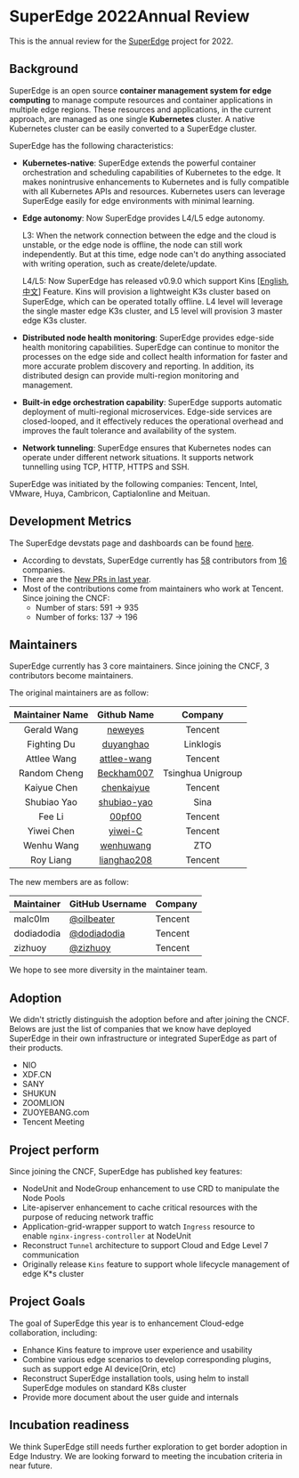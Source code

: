 # SuperEdge 2022Annual Review

This is the annual review for the [SuperEdge](https://superedge.io) project for 2022.

## Background

SuperEdge is an open source **container management system for edge computing** to manage compute resources and container applications in multiple edge regions. These resources and applications, in the current approach, are managed as one single **Kubernetes** cluster. A native Kubernetes cluster can be easily converted to a SuperEdge cluster.

SuperEdge has the following characteristics:

* **Kubernetes-native**: SuperEdge extends the powerful container orchestration and scheduling capabilities of Kubernetes to the edge. It makes nonintrusive enhancements to Kubernetes and is fully compatible with all Kubernetes APIs and resources. Kubernetes users can leverage SuperEdge easily for edge environments with minimal learning.

* **Edge autonomy**: Now SuperEdge provides L4/L5 edge autonomy. 
  
  L3: When the network connection between the edge and the cloud is unstable, or the edge node is offline, the node can still work independently. But at this time, edge node can't do anything associated with writing operation, such as create/delete/update.
  
  L4/L5: Now SuperEdge has released v0.9.0 which support Kins [[English](docs/components/kins.md), [中文](docs/components/kins_CN.md)] Feature. Kins will provision a lightweight K3s cluster based on SuperEdge, which can be operated totally offline. L4 level will leverage the single master edge K3s cluster, and L5 level will provision 3 master edge K3s cluster.

* **Distributed node health monitoring**: SuperEdge provides edge-side health monitoring capabilities. SuperEdge can continue to monitor the processes on the edge side and collect health information for faster and more accurate problem discovery and reporting. In addition, its distributed design can provide multi-region monitoring and management.

* **Built-in edge orchestration capability**: SuperEdge supports automatic deployment of multi-regional microservices.
  Edge-side services are closed-looped, and it effectively reduces the operational overhead and improves the fault
  tolerance and availability of the system.

* **Network tunneling**: SuperEdge ensures that Kubernetes nodes can operate under different network situations. It
  supports network tunnelling using TCP, HTTP, HTTPS and SSH.

SuperEdge was initiated by the following companies: Tencent, Intel, VMware, Huya, Cambricon, Captialonline and Meituan.

## Development Metrics

The SuperEdge devstats page and dashboards can be found [here](https://superedge.devstats.cncf.io/d/8/dashboards?orgId=1&refresh=15m&search=open).

- According to devstats, SuperEdge currently has [58](https://superedge.devstats.cncf.io/d/22/prs-authors-table?orgId=1) contributors from [16](https://superedge.devstats.cncf.io/d/5/companies-table?orgId=1)
  companies. 
- There are the [New PRs in last year](https://superedge.devstats.cncf.io/d/15/new-prs-in-repository-groups?orgId=1).
- Most of the contributions come from maintainers who work at Tencent. Since joining the CNCF:
  * Number of stars: 591 -> 935
  * Number of forks: 137 -> 196

## Maintainers

SuperEdge currently has 3 core maintainers. Since joining the CNCF,
3 contributors become maintainers.

The original maintainers are as follow:

| Maintainer Name | Github Name                                   | Company           |
|:---------------:|:---------------------------------------------:|:-----------------:|
| Gerald Wang     | [neweyes](https://github.com/neweyes)         | Tencent           |
| Fighting Du     | [duyanghao](https://github.com/duyanghao)     | Linklogis         |
| Attlee Wang     | [attlee-wang](https://github.com/attlee-wang) | Tencent           |
| Random Cheng    | [Beckham007](https://github.com/Beckham007)   | Tsinghua Unigroup |
| Kaiyue Chen     | [chenkaiyue](https://github.com/chenkaiyue)   | Tencent           |
| Shubiao Yao     | [shubiao-yao](https://github.com/shubiao-yao) | Sina              |
| Fee Li          | [00pf00](https://github.com/00pf00)           | Tencent           |
| Yiwei Chen      | [yiwei-C](https://github.com/yiwei-C)         | Tencent           |
| Wenhu Wang      | [wenhuwang](https://github.com/wenhuwang)     | ZTO               |
| Roy Liang       | [lianghao208](https://github.com/lianghao208) | Tencent           |

The new members are as follow:

| Maintainer | GitHub Username                              | Company |
| ---------- | -------------------------------------------- | ------- |
| malc0lm    | [@oilbeater](https://github.com/malc0lm)     | Tencent |
| dodiadodia | [@dodiadodia](https://github.com/dodiadodia) | Tencent |
| zizhuoy    | [@zizhuoy](https://github.com/zizhuoy)       | Tencent |

We hope to see more diversity in the maintainer team.

## Adoption

We didn't strictly distinguish the adoption before and after joining the CNCF.
Belows are just the list of companies that we know have deployed SuperEdge in their own infrastructure or integrated SuperEdge as part of their products.

- NIO
- XDF.CN
- SANY
- SHUKUN
- ZOOMLION
- ZUOYEBANG.com
- Tencent Meeting

## Project perform

Since joining the CNCF, SuperEdge has published key features:

- NodeUnit and NodeGroup enhancement to use CRD to manipulate the Node Pools
- Lite-apiserver enhancement to cache critical resources with the purpose of reducing network traffic
- Application-grid-wrapper support to watch `Ingress` resource to enable `nginx-ingress-controller` at NodeUnit
- Reconstruct `Tunnel` architecture to support Cloud and Edge Level 7 communication
- Originally release `Kins` feature to support whole lifecycle management of edge K*s cluster

## Project Goals

The goal of SuperEdge this year is to enhancement Cloud-edge collaboration, including:

- Enhance Kins feature to improve user experience and usability
- Combine various edge scenarios to develop corresponding plugins, such as support edge AI device(Orin, etc)
- Reconstruct SuperEdge installation tools, using helm to install SuperEdge modules on standard K8s cluster
- Provide more document about the user guide and internals 

## Incubation readiness

We think SuperEdge still needs further exploration to get border adoption in Edge Industry. We are looking forward to meeting the incubation criteria in near future.
